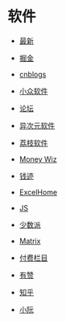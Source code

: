 # 软件


<div id = "首"></div>
<script src = "../js/首.js"></script>


* [最新](https://juejin.cn/?sort=newest)
* [掘金](https://juejin.cn/)


* [cnblogs](https://www.cnblogs.com/)


* [小众软件](https://www.appinn.com/)
* [论坛](https://meta.appinn.net/)
* [异次元软件](https://www.iplaysoft.com/)
* [荔枝软件](https://www.lizhi.io/)


* [Money Wiz](https://www.wiz.money/zh)
* [钱迹](http://www.qianjiapp.com/)


* [ExcelHome](https://club.excelhome.net/forum.php?mod=guide&view=newthread&mobile=2)
* [JS](https://club.excelhome.net/forum.php?mod=forumdisplay&fid=194&mobile=2)


* [少数派](https://sspai.com/)
* [Matrix](https://sspai.com/matrix)
* [付费栏目](https://sspai.com/series)
* [有赞](https://shop11352888.m.youzan.com/v2/showcase/homepage)


* [知乎](https://www.zhihu.com/)


* [小阮](http://ruanyifeng.com/blog/)
